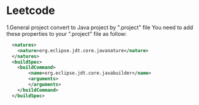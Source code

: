 # Leetcode
1.General project convert to Java project by ".project" file
  You need to add these properties to your ".project" file as follow:<br>
```xml
  <natures>
	<nature>org.eclipse.jdt.core.javanature</nature>
  </natures>
  <buildSpec>
  	<buildCommand>
		<name>org.eclipse.jdt.core.javabuilder</name>
		<arguments>
		</arguments>
	</buildCommand>
  </buildSpec>
```
